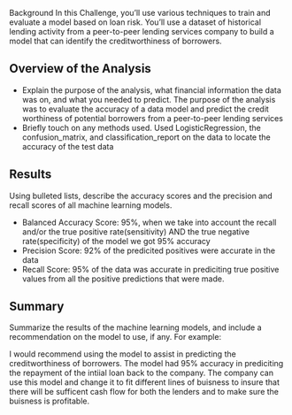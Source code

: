 Background
In this Challenge, you’ll use various techniques to train and evaluate a model based on loan risk. You’ll use a dataset of historical lending activity from a peer-to-peer lending services company to build a model that can identify the creditworthiness of borrowers.

## Overview of the Analysis
* Explain the purpose of the analysis, what financial information the data was on, and what you needed to predict.
  The purpose of the analysis was to evaluate the accuracy of a data model and predict the credit worthiness of potential borrowers from a peer-to-peer lending services
* Briefly touch on any methods used.
  Used LogisticRegression, the confusion_matrix, and classification_report on the data to locate the accuracy of the test data

## Results
Using bulleted lists, describe the accuracy scores and the precision and recall scores of all machine learning models.

* Balanced Accuracy Score: 95%, when we take into account the recall and/or the true positive rate(sensitivity) AND the true negative rate(specificity) of the model we got 95% accuracy
* Precision Score: 92% of the predicited positives were accurate in the data
* Recall Score: 95% of the data was accurate in prediciting true positive values from all the positive predictions that were made. 

## Summary
Summarize the results of the machine learning models, and include a recommendation on the model to use, if any. For example:

I would recommend using the model to assist in predicting the creditworthiness of borrowers. The model had 95% accuracy in prediciting the repayment of the intiial loan back to the company. The company can use this model and change it to fit different lines of buisness to insure that there will be sufficent cash flow for both the lenders and to make sure the buisness is profitable.
